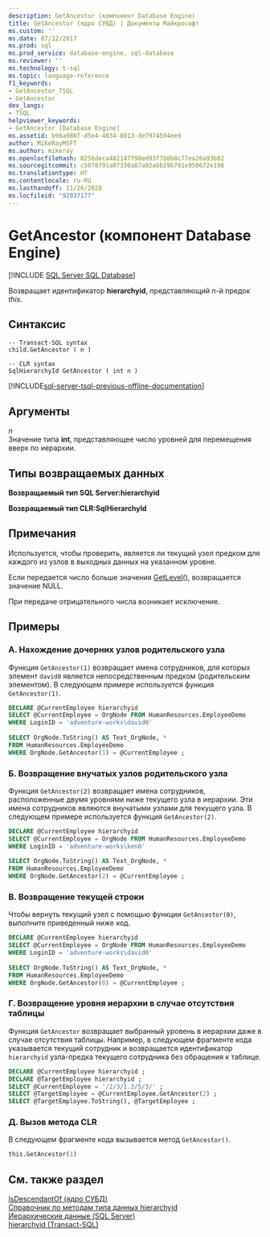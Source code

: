 ```yaml
---
description: GetAncestor (компонент Database Engine)
title: GetAncestor (ядро СУБД) | Документы Майкрософт
ms.custom: ''
ms.date: 07/22/2017
ms.prod: sql
ms.prod_service: database-engine, sql-database
ms.reviewer: ''
ms.technology: t-sql
ms.topic: language-reference
f1_keywords:
- GetAncestor_TSQL
- GetAncestor
dev_langs:
- TSQL
helpviewer_keywords:
- GetAncestor [Database Engine]
ms.assetid: b96a986f-d5e4-4034-8013-de7974594ee9
author: MikeRayMSFT
ms.author: mikeray
ms.openlocfilehash: 0256deca482147f98ed93f788b8c77ea26a93b02
ms.sourcegitcommit: c5078791a07330a87a92abb19b791e950672e198
ms.translationtype: HT
ms.contentlocale: ru-RU
ms.lasthandoff: 11/26/2020
ms.locfileid: "92037177"
---
```

# <a name="getancestor-database-engine"></a>GetAncestor (компонент Database Engine)
[!INCLUDE [SQL Server SQL Database](../../includes/applies-to-version/sql-asdb.md)]

Возвращает идентификатор **hierarchyid**, представляющий *n*-й предок *this*.
  
## <a name="syntax"></a>Синтаксис  
  
```syntaxsql
-- Transact-SQL syntax  
child.GetAncestor ( n )   
```  
  
```syntaxsql
-- CLR syntax  
SqlHierarchyId GetAncestor ( int n )  
```

[!INCLUDE[sql-server-tsql-previous-offline-documentation](../../includes/sql-server-tsql-previous-offline-documentation.md)]

## <a name="arguments"></a>Аргументы
*n*  
Значение типа **int**, представляющее число уровней для перемещения вверх по иерархии.
  
## <a name="return-types"></a>Типы возвращаемых данных
**Возвращаемый тип SQL Server:hierarchyid**
  
**Возвращаемый тип CLR:SqlHierarchyId**
  
## <a name="remarks"></a>Примечания  
Используется, чтобы проверить, является ли текущий узел предком для каждого из узлов в выходных данных на указанном уровне.
  
Если передается число больше значения [GetLevel()](../../t-sql/data-types/getlevel-database-engine.md), возвращается значение NULL.
  
При передаче отрицательного числа возникает исключение.
  
## <a name="examples"></a>Примеры  
  
### <a name="a-finding-the-child-nodes-of-a-parent"></a>A. Нахождение дочерних узлов родительского узла  
Функция `GetAncestor(1)` возвращает имена сотрудников, для которых элемент `david0` является непосредственным предком (родительским элементом). В следующем примере используется функция `GetAncestor(1)`.
  
```sql
DECLARE @CurrentEmployee hierarchyid  
SELECT @CurrentEmployee = OrgNode FROM HumanResources.EmployeeDemo  
WHERE LoginID = 'adventure-works\david0'  
  
SELECT OrgNode.ToString() AS Text_OrgNode, *  
FROM HumanResources.EmployeeDemo  
WHERE OrgNode.GetAncestor(1) = @CurrentEmployee ;  
```  
  
### <a name="b-returning-the-grandchildren-of-a-parent"></a>Б. Возвращение внучатых узлов родительского узла  
Функция `GetAncestor(2)` возвращает имена сотрудников, расположенные двумя уровнями ниже текущего узла в иерархии. Эти имена сотрудников являются внучатыми узлами для текущего узла. В следующем примере используется функция `GetAncestor(2)`.
  
```sql
DECLARE @CurrentEmployee hierarchyid  
SELECT @CurrentEmployee = OrgNode FROM HumanResources.EmployeeDemo  
WHERE LoginID = 'adventure-works\ken0'  
  
SELECT OrgNode.ToString() AS Text_OrgNode, *  
FROM HumanResources.EmployeeDemo  
WHERE OrgNode.GetAncestor(2) = @CurrentEmployee ;  
```  
  
### <a name="c-returning-the-current-row"></a>В. Возвращение текущей строки  
Чтобы вернуть текущий узел с помощью функции `GetAncestor(0)`, выполните приведенный ниже код.
  
```sql
DECLARE @CurrentEmployee hierarchyid  
SELECT @CurrentEmployee = OrgNode FROM HumanResources.EmployeeDemo  
WHERE LoginID = 'adventure-works\david0'  
  
SELECT OrgNode.ToString() AS Text_OrgNode, *  
FROM HumanResources.EmployeeDemo  
WHERE OrgNode.GetAncestor(0) = @CurrentEmployee ;  
```  
  
### <a name="d-returning-a-hierarchy-level-if-a-table-isnt-present"></a>Г. Возвращение уровня иерархии в случае отсутствия таблицы  
Функция `GetAncestor` возвращает выбранный уровень в иерархии даже в случае отсутствия таблицы. Например, в следующем фрагменте кода указывается текущий сотрудник и возвращается идентификатор `hierarchyid` узла-предка текущего сотрудника без обращения к таблице.
  
```sql
DECLARE @CurrentEmployee hierarchyid ;  
DECLARE @TargetEmployee hierarchyid ;  
SELECT @CurrentEmployee = '/2/3/1.2/5/3/' ;  
SELECT @TargetEmployee = @CurrentEmployee.GetAncestor(2) ;  
SELECT @TargetEmployee.ToString(), @TargetEmployee ;  
```  
  
### <a name="e-calling-a-common-language-runtime-method"></a>Д. Вызов метода CLR  
В следующем фрагменте кода вызывается метод `GetAncestor()`.
  
```sql
this.GetAncestor(1)  
```  
  
## <a name="see-also"></a>См. также раздел
[IsDescendantOf (ядро СУБД)](../../t-sql/data-types/isdescendantof-database-engine.md)  
[Справочник по методам типа данных hierarchyid](./hierarchyid-data-type-method-reference.md)  
[Иерархические данные (SQL Server)](../../relational-databases/hierarchical-data-sql-server.md)  
[hierarchyid (Transact-SQL)](../../t-sql/data-types/hierarchyid-data-type-method-reference.md)
